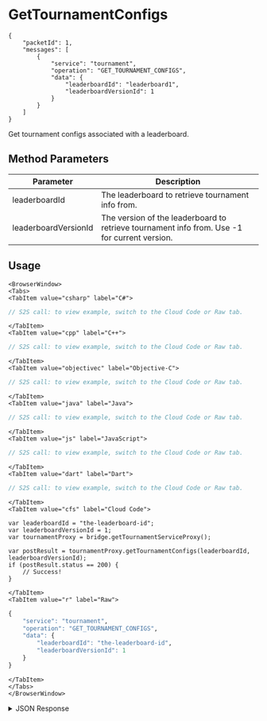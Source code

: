 # GetTournamentConfigs

```
{
    "packetId": 1,
    "messages": [
        {
            "service": "tournament",
            "operation": "GET_TOURNAMENT_CONFIGS",
            "data": {
                "leaderboardId": "leaderboard1",
                "leaderboardVersionId": 1
            }
        }
    ]
}
```

Get tournament configs associated with a leaderboard.

<PartialServop service_name="tournament" operation_name="GET_TOURNAMENT_CONFIGS" />

## Method Parameters

| Parameter            | Description                                                                                  |
| -------------------- | -------------------------------------------------------------------------------------------- |
| leaderboardId        | The leaderboard to retrieve tournament info from.                                            |
| leaderboardVersionId | The version of the leaderboard to retrieve tournament info from. Use -1 for current version. |

## Usage

```mdx-code-block
<BrowserWindow>
<Tabs>
<TabItem value="csharp" label="C#">
```

```csharp
// S2S call: to view example, switch to the Cloud Code or Raw tab.
```

```mdx-code-block
</TabItem>
<TabItem value="cpp" label="C++">
```

```cpp
// S2S call: to view example, switch to the Cloud Code or Raw tab.
```

```mdx-code-block
</TabItem>
<TabItem value="objectivec" label="Objective-C">
```

```objectivec
// S2S call: to view example, switch to the Cloud Code or Raw tab.
```

```mdx-code-block
</TabItem>
<TabItem value="java" label="Java">
```

```java
// S2S call: to view example, switch to the Cloud Code or Raw tab.
```

```mdx-code-block
</TabItem>
<TabItem value="js" label="JavaScript">
```

```javascript
// S2S call: to view example, switch to the Cloud Code or Raw tab.
```

```mdx-code-block
</TabItem>
<TabItem value="dart" label="Dart">
```

```dart
// S2S call: to view example, switch to the Cloud Code or Raw tab.
```

```mdx-code-block
</TabItem>
<TabItem value="cfs" label="Cloud Code">
```

```cfscript
var leaderboardId = "the-leaderboard-id";
var leaderboardVersionId = 1;
var tournamentProxy = bridge.getTournamentServiceProxy();

var postResult = tournamentProxy.getTournamentConfigs(leaderboardId, leaderboardVersionId);
if (postResult.status == 200) {
    // Success!
}
```

```mdx-code-block
</TabItem>
<TabItem value="r" label="Raw">
```

```r
{
	"service": "tournament",
	"operation": "GET_TOURNAMENT_CONFIGS",
	"data": {
		"leaderboardId": "the-leaderboard-id",
		"leaderboardVersionId": 1
	}
}
```

```mdx-code-block
</TabItem>
</Tabs>
</BrowserWindow>
```

<details>
<summary>JSON Response</summary>

```json
{
    "packetId": 1,
    "messageResponses": [
        {
            "status": 200,
            "data": {
                "tournamentConfigsCount": 1,
                "tournamentConfigs": [
                    {
                        "version": 8,
                        "gameId": "123456",
                        "tournamentCode": "testTournament",
                        "description": {
                            "name": {
                                "en": "Test Tournament"
                            },
                            "desc": {
                                "en": "Test Tournament"
                            }
                        },
                        "notifications": {
                            "startingSoon": {
                                "enabled": false,
                                "pushId": null,
                                "mail": null
                            },
                            "start": {
                                "enabled": false,
                                "pushId": null,
                                "mail": {}
                            },
                            "scorePassed": {
                                "enabled": false,
                                "pushId": null,
                                "mail": {}
                            },
                            "endingSoon": {
                                "enabled": false,
                                "pushId": null,
                                "mail": {}
                            },
                            "complete": {
                                "enabled": false,
                                "pushId": null,
                                "mail": {}
                            }
                        },
                        "calcScript": "",
                        "postScript": "",
                        "customJson": {},
                        "payoutRules": [
                            {
                                "reward": {
                                    "currency": {
                                        "credits": 1
                                    }
                                },
                                "rank": {
                                    "rankAbs": 1
                                }
                            },
                            {
                                "reward": {},
                                "rank": {
                                    "rankRemainder": -1
                                }
                            }
                        ],
                        "entryFee": {},
                        "createdAt": 1483479902614,
                        "updatedAt": 1483560895428
                    }
                ]
            }
        }
    ]
}
```

</details>
